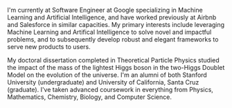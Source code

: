 I'm currently at Software Engineer at Google specializing in Machine Learning and Artificial Intelligence, and have worked previously at Airbnb and Salesforce in similar capacities. My primary interests include leveraging Machine Learning and Artifical Intelligence to solve novel and impactful problems, and to subsequently develop robust and elegant frameworks to serve new products to users. 

My doctoral dissertation completed in Theoretical Particle Physics studied the impact of the mass of the lightest Higgs boson in the two-Higgs Doublet Model on the evolution of the universe. I'm an alumni of both Stanford University (undergraduate) and University of California, Santa Cruz (graduate). I've taken advanced coursework in everything from Physics, Mathematics, Chemistry, Biology, and Computer Science.